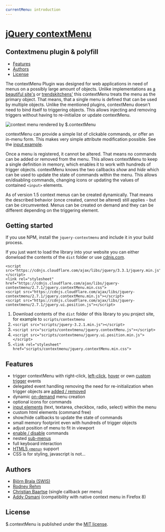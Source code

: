 ```yaml
---
currentMenu: introduction
---
```


# [jQuery contextMenu](https://github.com/swisnl/jQuery-contextMenu)

## Contextmenu plugin & polyfill

<!-- START doctoc generated TOC please keep comment here to allow auto update -->
<!-- DON'T EDIT THIS SECTION, INSTEAD RE-RUN doctoc TO UPDATE -->


- [Features](#features)
- [Authors](#authors)
- [License](#license)

<!-- END doctoc generated TOC please keep comment here to allow auto update -->

The contextMenu Plugin was designed for web applications in need of menus on a possibly large amount of objects. Unlike implementations as [a beautiful site's](http://abeautifulsite.net/blog/2008/09/jquery-context-menu-plugin/) or [trendskitchens'](http://www.trendskitchens.co.nz/jquery/contextmenu/) this contextMenu treats the menu as the primary object. That means, that a single menu is defined that can be used by multiple objects. Unlike the mentioned plugins, contextMenu doesn't need to bind itself to triggering objects. This allows injecting and removing triggers without having to re-initialize or update contextMenu.

![context menu rendered by $.contextMenu](screenshots/jquery-contextMenu.subs.png) 

contextMenu can provide a simple list of clickable commands, or offer an in-menu form. This makes very simple attribute modification possible. See the [input example](demo/input.html).

Once a menu is registered, it cannot be altered. That means no commands can be added or removed from the menu. This allows contextMenu to keep a single definition in memory, which enables it to work with hundreds of trigger objects. contextMenu knows the two callbacks _show_ and _hide_ which can be used to update the state of commands within the menu. This allows en/disabling commands, changing icons or updating the values of contained `<input>` elements.

As of version 1.5 context menus can be created dynamically. That means the described behavior (once created, cannot be altered) still applies - but can be circumvented. Menus can be created on demand and they can be different depending on the triggering element.

## Getting started

If you use NPM, install the `jquery-contextmenu` and include it in your build process.

If you just want to load the library into your website you can either donwload the contents of the `dist` folder or use [cdnjs.com](https://cdnjs.com/libraries/jquery-contextmenu).

```
<script src="https://cdnjs.cloudflare.com/ajax/libs/jquery/3.3.1/jquery.min.js"></script>
<link rel="stylesheet" href="https://cdnjs.cloudflare.com/ajax/libs/jquery-contextmenu/2.7.1/jquery.contextMenu.min.css">
<script src="https://cdnjs.cloudflare.com/ajax/libs/jquery-contextmenu/2.7.1/jquery.contextMenu.min.js"></script>
<script src="https://cdnjs.cloudflare.com/ajax/libs/jquery-contextmenu/2.7.1/jquery.ui.position.js"></script>
```

1. Download contents of the `dist` folder of this library to you project site, for example to `scripts/contextmenu`
2. `<script src="scripts/jquery-3.2.1.min.js"></script>`
3. `<script src="scripts/contextmenu/jquery.contextMenu.js"></script>`
4. `<script src="scripts/contextmenu/jquery.ui.position.min.js"></script>`
5. `<link rel="stylesheet" href="scripts/contextmenu/jquery.contextMenu.min.css">`

## Features

*   trigger contextMenu with right-click, [left-click](demo/trigger-left-click.html), [hover](demo/trigger-hover.html) or own [custom trigger](demo/trigger-custom.html) events
*   delegated event handling removing the need for re-initialization when trigger objects are [added / removed](demo/dynamic.html)
*   dynamic [on-demand](demo/dynamic-create.html) menu creation
*   optional icons for commands
*   [input elements](demo/input.html) (text, textarea, checkbox, radio, select) within the menu
*   custom html elements (command free)
*   show/hide callbacks to update the state of commands
*   small memory footprint even with hundreds of trigger objects
*   adjust position of menu to fit in viewport
*   [enable / disable](demo/disabled-changing.html) commands
*   nested [sub-menus](demo/sub-menus.html)
*   full keyboard interaction
*   [HTML5 `<menu>`](demo/html5-import.html) support
*   CSS is for styling, javascript is not...

## Authors

*   [Björn Brala (SWIS)](http://www.swis.nl/over-ons/bjorn-brala)
*   [Rodney Rehm](http://rodneyrehm.de/en/)
*   [Christian Baartse](https://github.com/christiaan) (single callback per menu)
*   [Addy Osmani](https://github.com/addyosmani) (compatibility with native context menu in Firefox 8)

## License

$.contextMenu is published under the [MIT license](http://www.opensource.org/licenses/mit-license).
